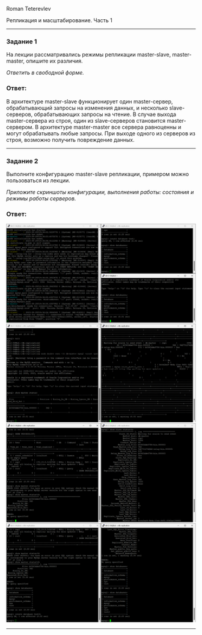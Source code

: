 Roman Teterevlev

Репликация и масштабирование. Часть 1

---

### Задание 1

На лекции рассматривались режимы репликации master-slave, master-master, опишите их различия.

*Ответить в свободной форме.*

### Ответ:
В архитектуре master-slave функционирует один  master-сервер, обрабатывающий запросы на изменения данных, и несколько slave-серверов, обрабатывающих запросы на чтение. В случае выхода master-сервера из строя, один из slave-серверов становится master-сервером.
В архитектуре master-master все сервера равноценны и могут обрабатывать любые запросы. При выходе одного из серверов из строя, возможно получить повреждение данных.

---

### Задание 2

Выполните конфигурацию master-slave репликации, примером можно пользоваться из лекции.

*Приложите скриншоты конфигурации, выполнения работы: состояния и режимы работы серверов.*

### Ответ:
![alt text](https://github.com/Roman-Teterevlev/SYS-21_12-06/blob/main/12-06_2.1.png)
![alt text](https://github.com/Roman-Teterevlev/SYS-21_12-06/blob/main/12-06_2.2.png)
![alt text](https://github.com/Roman-Teterevlev/SYS-21_12-06/blob/main/12-06_2.3.png)
![alt text](https://github.com/Roman-Teterevlev/SYS-21_12-06/blob/main/12-06_2.4.png)

---
